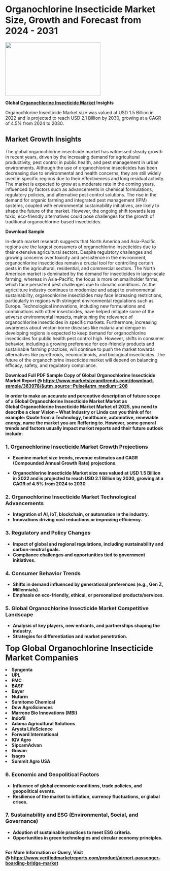 <H1>Organochlorine Insecticide Market Size, Growth and Forecast from 2024 - 2031</H1><img class="aligncenter size-medium wp-image-584254" src="https://thirdeyenews.in/wp-content/uploads/2024/09/Global-Market-Research-300x168.jpeg" alt="" width="300" height="168" /><p><strong>Global&nbsp;<a href="https://www.marketsizeandtrends.com/download-sample/383978/&amp;utm_source=Pulse&amp;utm_medium=208">Organochlorine Insecticide Market</a> Insights</strong></p><p>Organochlorine Insecticide Market size was valued at USD 1.5 Billion in 2022 and is projected to reach USD 2.1 Billion by 2030, growing at a CAGR of 4.5% from 2024 to 2030.</p><p><h2>Market Growth Insights</h2> <p>The global organochlorine insecticide market has witnessed steady growth in recent years, driven by the increasing demand for agricultural productivity, pest control in public health, and pest management in urban environments. Although the use of organochlorine insecticides has been decreasing due to environmental and health concerns, they are still widely used in specific regions due to their effectiveness and long residual activity. The market is expected to grow at a moderate rate in the coming years, influenced by factors such as advancements in chemical formulations, regulatory policies, and alternative pest control solutions. The rise in the demand for organic farming and integrated pest management (IPM) systems, coupled with environmental sustainability initiatives, are likely to shape the future of the market. However, the ongoing shift towards less toxic, eco-friendly alternatives could pose challenges for the growth of traditional organochlorine-based insecticides.</p> <p><strong>Download Sample</strong></p> <p>In-depth market research suggests that North America and Asia-Pacific regions are the largest consumers of organochlorine insecticides due to their extensive agricultural sectors. Despite regulatory challenges and growing concerns over toxicity and persistence in the environment, organochlorine insecticides remain a crucial tool for controlling certain pests in the agricultural, residential, and commercial sectors. The North American market is dominated by the demand for insecticides in large-scale farming, whereas in Asia-Pacific, the focus is more on smallholder farms, which face persistent pest challenges due to climatic conditions. As the agriculture industry continues to modernize and adapt to environmental sustainability, organochlorine insecticides may face increasing restrictions, particularly in regions with stringent environmental regulations such as Europe. Technological innovations, including new formulations and combinations with other insecticides, have helped mitigate some of the adverse environmental impacts, maintaining the relevance of organochlorine insecticides in specific markets. Furthermore, increasing awareness about vector-borne diseases like malaria and dengue in developing regions is expected to keep demand for organochlorine insecticides for public health pest control high. However, shifts in consumer behavior, including a growing preference for eco-friendly products and sustainable farming practices, will continue to push the market towards alternatives like pyrethroids, neonicotinoids, and biological insecticides. The future of the organochlorine insecticide market will depend on balancing efficacy, safety, and regulatory compliance. <p><strong></p><p><span class=""><strong>Download Full PDF Sample Copy of Global Organochlorine Insecticide Market Report</strong> @ <a href="https://www.marketsizeandtrends.com/download-sample/383978/&amp;utm_source=Pulse&amp;utm_medium=208" target="_blank">https://www.marketsizeandtrends.com/download-sample/383978/&amp;utm_source=Pulse&amp;utm_medium=208</a></span></p><p>In order to make an accurate and perceptive description of future scope of a Global&nbsp;Organochlorine Insecticide Market Market as Global&nbsp;Organochlorine Insecticide Market Market of 2025, you need to describe a clear Vision &ndash; What Industry or Linda can you think of for example: Quote from a Technology, healthcare, automotive, renewable energy, name the market you are Reffering to. However, some general trends and factors usually impact market reports and their future outlook include:</p><h3>1.&nbsp;<strong>Organochlorine Insecticide Market Growth Projections</strong></h3><ul><li>Examine market size trends, revenue estimates and CAGR (Compounded Annual Growth Rate) projections.</li><li><p>Organochlorine Insecticide Market size was valued at USD 1.5 Billion in 2022 and is projected to reach USD 2.1 Billion by 2030, growing at a CAGR of 4.5% from 2024 to 2030.</p></li></ul><h3>2.&nbsp;<strong>Organochlorine Insecticide Market Technological Advancements</strong></h3><ul><li>Integration of AI, IoT, blockchain, or automation in the industry.</li><li>Innovations driving cost reductions or improving efficiency.</li></ul><h3>3.&nbsp;<strong>Regulatory and Policy Changes</strong></h3><ul><li>Impact of global and regional regulations, including sustainability and carbon-neutral goals.</li><li>Compliance challenges and opportunities tied to government initiatives.</li></ul><h3>4.&nbsp;<strong>Consumer Behavior Trends</strong></h3><ul><li>Shifts in demand influenced by generational preferences (e.g., Gen Z, Millennials).</li><li>Emphasis on eco-friendly, ethical, or personalized products/services.</li></ul><h3>5.&nbsp;<strong>Global Organochlorine Insecticide Market Competitive Landscape</strong></h3><ul><li>Analysis of key players, new entrants, and partnerships shaping the industry.</li><li>Strategies for differentiation and market penetration.</li></ul><p data-pm-slice="1 1 []"><span style="color: inherit; font-family: inherit; font-size: 25px;">Top Global Organochlorine Insecticide Market Companies</span></p><div class="" data-test-id=""><p><li>Syngenta</li><li> UPL</li><li> FMC</li><li> BASF</li><li> Bayer</li><li> Nufarm</li><li> Sumitomo Chemical</li><li> Dow AgroSciences</li><li> Marrone Bio Innovations (MBI)</li><li> Indofil</li><li> Adama Agricultural Solutions</li><li> Arysta LifeScience</li><li> Forward International</li><li> IQV Agro</li><li> SipcamAdvan</li><li> Gowan</li><li> Isagro</li><li> Summit Agro USA</li></p></div><h3>6.&nbsp;<strong>Economic and Geopolitical Factors</strong></h3><ul><li>Influence of global economic conditions, trade policies, and geopolitical events.</li><li>Resilience of the market to inflation, currency fluctuations, or global crises.</li></ul><h3>7.&nbsp;<strong>Sustainability and ESG (Environmental, Social, and Governance)</strong></h3><ul><li>Adoption of sustainable practices to meet ESG criteria.</li><li>Opportunities in green technologies and circular economy principles.</li></ul><h2><strong style="font-size: 14px;">For More Information or Query, Visit @&nbsp;</strong><a style="background-color: #ffffff; font-size: 14px;" href="https://www.marketsizeandtrends.com/report/organochlorine-insecticide-market/" target="_blank">https://www.verifiedmarketreports.com/product/airport-passenger-boarding-bridge-market</a></h2>

